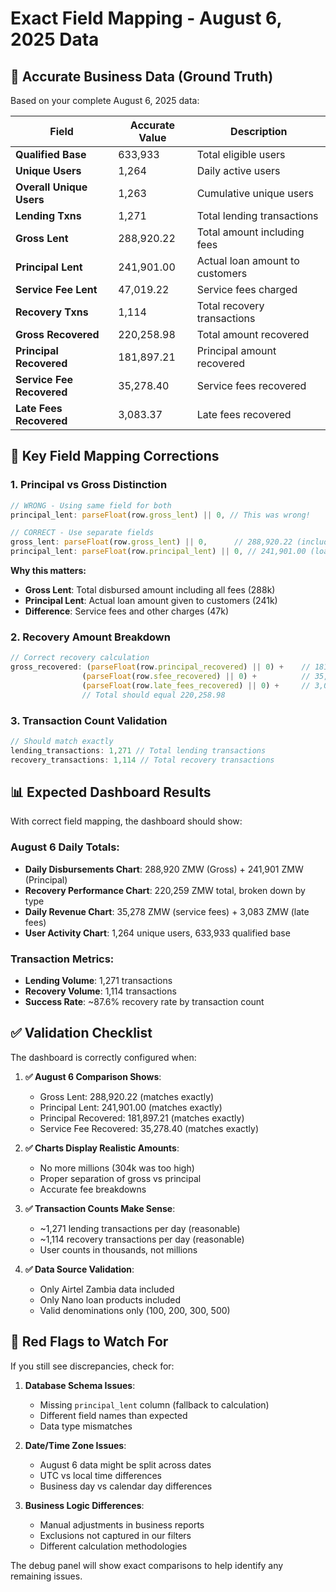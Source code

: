 # Exact Field Mapping - August 6, 2025 Data

## 🎯 Accurate Business Data (Ground Truth)

Based on your complete August 6, 2025 data:

| Field | Accurate Value | Description |
|-------|----------------|-------------|
| **Qualified Base** | 633,933 | Total eligible users |
| **Unique Users** | 1,264 | Daily active users |
| **Overall Unique Users** | 1,263 | Cumulative unique users |
| **Lending Txns** | 1,271 | Total lending transactions |
| **Gross Lent** | 288,920.22 | Total amount including fees |
| **Principal Lent** | 241,901.00 | Actual loan amount to customers |
| **Service Fee Lent** | 47,019.22 | Service fees charged |
| **Recovery Txns** | 1,114 | Total recovery transactions |
| **Gross Recovered** | 220,258.98 | Total amount recovered |
| **Principal Recovered** | 181,897.21 | Principal amount recovered |
| **Service Fee Recovered** | 35,278.40 | Service fees recovered |
| **Late Fees Recovered** | 3,083.37 | Late fees recovered |

## 🔧 Key Field Mapping Corrections

### **1. Principal vs Gross Distinction**
```javascript
// WRONG - Using same field for both
principal_lent: parseFloat(row.gross_lent) || 0, // This was wrong!

// CORRECT - Use separate fields
gross_lent: parseFloat(row.gross_lent) || 0,      // 288,920.22 (includes fees)
principal_lent: parseFloat(row.principal_lent) || 0, // 241,901.00 (loan only)
```

**Why this matters:**
- **Gross Lent**: Total disbursed amount including all fees (288k)
- **Principal Lent**: Actual loan amount given to customers (241k) 
- **Difference**: Service fees and other charges (47k)

### **2. Recovery Amount Breakdown**
```javascript
// Correct recovery calculation
gross_recovered: (parseFloat(row.principal_recovered) || 0) +    // 181,897.21
                (parseFloat(row.sfee_recovered) || 0) +          // 35,278.40  
                (parseFloat(row.late_fees_recovered) || 0) +     // 3,083.37
                // Total should equal 220,258.98
```

### **3. Transaction Count Validation**
```javascript
// Should match exactly
lending_transactions: 1,271 // Total lending transactions
recovery_transactions: 1,114 // Total recovery transactions
```

## 📊 Expected Dashboard Results

With correct field mapping, the dashboard should show:

### **August 6 Daily Totals:**
- **Daily Disbursements Chart**: 288,920 ZMW (Gross) + 241,901 ZMW (Principal)
- **Recovery Performance Chart**: 220,259 ZMW total, broken down by type
- **Daily Revenue Chart**: 35,278 ZMW (service fees) + 3,083 ZMW (late fees)
- **User Activity Chart**: 1,264 unique users, 633,933 qualified base

### **Transaction Metrics:**
- **Lending Volume**: 1,271 transactions
- **Recovery Volume**: 1,114 transactions  
- **Success Rate**: ~87.6% recovery rate by transaction count

## ✅ Validation Checklist

The dashboard is correctly configured when:

1. **✅ August 6 Comparison Shows**:
   - Gross Lent: 288,920.22 (matches exactly)
   - Principal Lent: 241,901.00 (matches exactly) 
   - Principal Recovered: 181,897.21 (matches exactly)
   - Service Fee Recovered: 35,278.40 (matches exactly)

2. **✅ Charts Display Realistic Amounts**:
   - No more millions (304k was too high)
   - Proper separation of gross vs principal
   - Accurate fee breakdowns

3. **✅ Transaction Counts Make Sense**:
   - ~1,271 lending transactions per day (reasonable)
   - ~1,114 recovery transactions per day (reasonable)
   - User counts in thousands, not millions

4. **✅ Data Source Validation**:
   - Only Airtel Zambia data included
   - Only Nano loan products included
   - Valid denominations only (100, 200, 300, 500)

## 🚨 Red Flags to Watch For

If you still see discrepancies, check for:

1. **Database Schema Issues**:
   - Missing `principal_lent` column (fallback to calculation)
   - Different field names than expected
   - Data type mismatches

2. **Date/Time Zone Issues**:
   - August 6 data might be split across dates
   - UTC vs local time differences
   - Business day vs calendar day differences

3. **Business Logic Differences**:
   - Manual adjustments in business reports
   - Exclusions not captured in our filters
   - Different calculation methodologies

The debug panel will show exact comparisons to help identify any remaining issues.